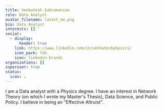 ```yaml
---
title: Venkatesh Subramanian
role: Data Analyst
avatar_filename: latest_me.png
bio: Data Analyst
interests: []
social:
  - display:
      header: true
    link: https://www.linkedin.com/in/venkateshphysics/
    icon_pack: fab
    icon: linkedin-brands
organizations: []
superuser: true
status:
  icon: ☕️
---
```

I am a Data analyst with a Physics degree. I have an interest in Network Theory (on which I wrote my Master's Thesis), Data Science, and Public Policy. I believe in being an “Effective Altruist”.
